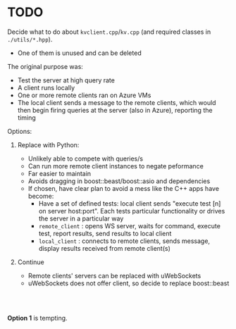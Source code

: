 # TODO
Decide what to do about `kvclient.cpp`/`kv.cpp` (and required classes in `./utils/*.hpp`).

- One of them is unused and can be deleted

The original purpose was:
- Test the server at high query rate
- A client runs locally
- One or more remote clients ran on Azure VMs
- The local client sends a message to the remote clients, which would then begin firing queries at the server (also in Azure), reporting the timing


Options:
1. Replace with Python:
    - Unlikely able to compete with queries/s
    - Can run more remote client instances to negate peformance
    - Far easier to maintain
    - Avoids dragging in boost::beast/boost::asio and dependencies
    - If chosen, have clear plan to avoid a mess like the C++ apps have become:
      - Have a set of defined tests: local client sends "execute test [n] on server host:port". Each tests particular functionality or drives the server in a particular way
      - `remote_client` : opens WS server, waits for command, execute test, report results, send results to local client
      - `local_client` : connects to remote clients, sends message, display results received from remote client(s)
    
2. Continue
    - Remote clients' servers can be replaced with uWebSockets
    - uWebSockets does not offer client, so decide to replace boost::beast


<br/>
<br/>

__Option 1__ is tempting.
